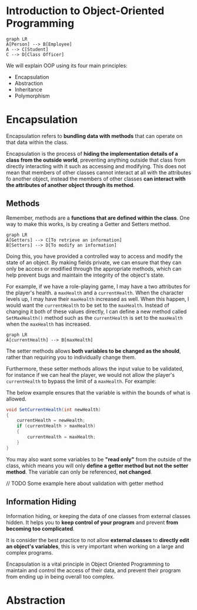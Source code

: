 # Introduction to Object-Oriented Programming

```mermaid
graph LR
A[Person] --> B[Employee]
A --> C[Student]
C --> D[Class Officer]
```

We will explain OOP using its four main principles:
+ Encapsulation
+ Abstraction
+ Inheritance
+ Polymorphism

# Encapsulation
Encapsulation refers to **bundling data with methods** that can operate on that data within the class.

Encapsulation is the process of **hiding the implementation details of a class from the outside world**, preventing anything outside that class from directly interacting with it such as accessing and modifying. This does not mean that members of other classes cannot interact at all with the attributes fo another object, instead the members of other classes **can interact with the attributes of another object through its method**. 

## Methods

Remember, methods are a **functions that are defined within the class**. One way to make this works, is by creating a Getter and Setters method.

```mermaid
graph LR
A[Getters] --> C[To retrieve an information]
B[Setters] --> D[To modify an information]
```

Doing this, you have provided a controlled way to access and modify the state of an object. By making fields private, we can ensure that they can only be access or modified through the appropriate methods, which can help prevent bugs and maintain the integrity of the object's state.

For example, if we have a role-playing game, I may have a two attributes for the player's health. a `maxHealth` and a `currentHealth`. When the character levels up, I may have their `maxHealth` increased as well. When this happen, I would want the `currentHealth` to be set to the `maxHealth`. Instead of changing it both of these values directly, I can define a new method called `SetMaxHealth()` method such as the `currentHealth` is set to the `maxHealth` when the `maxHealth` has increased.

```mermaid
graph LR
A[currentHealth] --> B[maxHealth]
```

The setter methods allows **both variables to be changed as the should**, rather than requiring you to individually change them.

Furthermore, these setter methods allows the input value to be validated, for instance if we can heal the player, we would not allow the player's `currentHealth` to bypass the limit of a `maxHealth`. For example:

The below example ensures that the variable is within the bounds of what is allowed.
```csharp
void SetCurrentHealth(int newHealth) 
{
    currentHealth = newHealth;
    if (currentHealth > maxHealth) 
    {
        currentHealth = maxHealth;
    }
}
```

You may also want some variables to be **"read only"** from the outside of the class, which means you will only **define a getter method but not the setter method**. The variable can only be referenced, **not changed**.


// TODO Some example here about validation with getter method

## Information Hiding
Information hiding, or keeping the data of one classes from external classes hidden. It helps you to **keep control of your program** and prevent **from becoming too complicated**.

It is consider the best practice to not allow **external classes** to **directly edit an object's variables**, this is very important when working on a large and complex programs. 

Encapsulation is a vital principle in Object Oriented Programming to maintain and control the access of their data, and prevent their program from ending up in being overall too complex.


# Abstraction